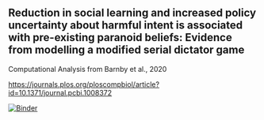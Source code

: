 ## Reduction in social learning and increased policy uncertainty about harmful intent is associated with pre-existing paranoid beliefs: Evidence from modelling a modified serial dictator game


Computational Analysis from Barnby et al., 2020

https://journals.plos.org/ploscompbiol/article?id=10.1371/journal.pcbi.1008372


[![Binder](https://notebooks.gesis.org/binder/badge_logo.svg)](https://notebooks.gesis.org/binder/v2/gh/josephmbarnby/ParanoiaSocialModel/master)
